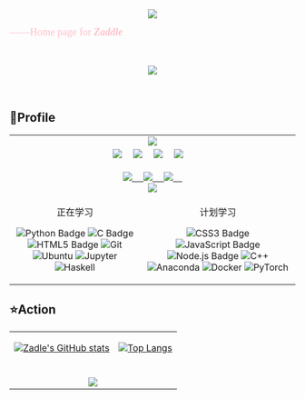 <!-- dynamic typing effect 动态打字效果 -->
<div align="center">
    <a href="https://blog.sunguoqi.com/">
      <img src="https://readme-typing-svg.demolab.com?font=Fira+Code&pause=1000&width=435&lines=println!(%22Hello%2C%20World%22);世界はとても綺麗…&center=true&size=27" />
    </a>
</div>

<font color="pink" size="4" face="Comic Sans MS">——Home page for <i><b>Zaddle</b></i> </font>
<br><br><br>

<div align="center"> <img heigt="310px" src="https://github.com/zaddle55/zaddle55/assets/97674291/d3e16ed4-22f0-45aa-b2ef-1ac6833fd08b"></div>
<br>


<!--<div align="center"> <img src="https://activity-graph.herokuapp.com/graph?username=zaddle55&theme=xcode" /> </div> 
-->

<br>

## 🎈Profile<!--个人简历窗格-->

<table>

<tr><td colspan="3">
<div align="center">
  <a href="https://github.com/zaddle55">
    <img src="https://camo.githubusercontent.com/958d3c4a2ec51daf18c5eeed23bed3f039ca13a6aa96a056b7883d9a642c5fbf/68747470733a2f2f63646e2e6a7364656c6976722e6e65742f67682f73756e3032323553554e2f73756e3032323553554e2f6173736574732f696d616765732f69636f6e2e706e67"/>
  </a>
</div>
</td></tr>

<tr><td colspan="3">
<div align="center">
    <img src="https://img.shields.io/badge/方向-Neuro Network-99FFCC"/>&emsp;
    <img src="https://img.shields.io/badge/兴趣-Animation-FFFF00">&emsp;
    <img src="https://img.shields.io/badge/兴趣-Galgame-FFFF99">&emsp;
    <img src="https://img.shields.io/badge/兴趣-Otomad-FFCC66">&emsp;
</div>
<br>
<div align="center">
  <a href="https://twitter.com/nachi_aka"><img src="https://img.shields.io/badge/Twitter-Nachi_aka-%231D9BF0?style=flat&logo=twitter&logoColor=white"/>&emsp;
  <a href="https://www.pixiv.net/users/50408612"><img src="https://img.shields.io/badge/Pixiv-Zaddle-%230096FA?style=flat&logo=pixiv&logoColor=white"/>&emsp;
  <a href="http://www.outlook.com"><img src="https://img.shields.io/badge/Outlook-zaddle23187%40outlook.com-%230078D4?style=flat&logo=microsoftoutlook&logoColor=white"/>&emsp;
  <br>
  <img src="https://img.shields.io/badge/Leetcode-zaddle-%23FFA116?style=flat&logo=leetcode&logoColor=white&link=https%3A%2F%2Fleetcode.cn%2Fu%2Fzaddle%2F">
  </a>
</div>    
</td></tr>
<!--  skill badge 技能徽章 -->
<tr><td colspan="">
<div align="center">

正在学习

![Python Badge](https://img.shields.io/badge/Python-3776AB?logo=python&logoColor=fff&style=flat)
![C Badge](https://img.shields.io/badge/C-A8B9CC?logo=c&logoColor=fff&style=flat)
![HTML5 Badge](https://img.shields.io/badge/HTML5-E34F26?logo=html5&logoColor=fff&style=flat)
![Git](https://img.shields.io/badge/Git-%23F05032?style=flat&logo=git&logoColor=white&link=www.git.com)
![Ubuntu](https://img.shields.io/badge/Ubuntu-%23E95420?style=flat&logo=ubuntu&logoColor=white&link=www.ubuntu.com)
![Jupyter](https://img.shields.io/badge/Jupyter-%23F37626?style=flat&logo=jupyter&logoColor=white&link=www.jupyter.com)
![Haskell](https://img.shields.io/badge/Haskell-%23262D3A?style=flat&logo=haskell&logoColor=white)





</div></td>

<td><div align="center">

计划学习

![CSS3 Badge](https://img.shields.io/badge/CSS3-1572B6?logo=css3&logoColor=fff&style=flat)
![JavaScript Badge](https://img.shields.io/badge/JavaScript-F7DF1E?logo=javascript&logoColor=000&style=flat)
![Node.js Badge](https://img.shields.io/badge/Node.js-393?logo=nodedotjs&logoColor=fff&style=flat)
![C++](https://img.shields.io/badge/C%2B%2B-%2300599C?style=flat&logo=cplusplus&logoColor=white)
![Anaconda](https://img.shields.io/badge/Anaconda-%2344A833?style=flat&logo=anaconda&logoColor=white&link=www.anaconda.com)
![Docker](https://img.shields.io/badge/Docker-%232496ED?style=flat&logo=docker&logoColor=white&link=www.docker.com)
![PyTorch](https://img.shields.io/badge/PyTorch-%23EE4C2C?style=flat&logo=pytorch&logoColor=white&link=www.pytorchcom)


</div>
</td></tr>

</table>

## ⭐Action <!-- GitHub 数据统计 -->

<table>
<tr><td colspan="3">

[![Zadle's GitHub stats](https://github-readme-stats.vercel.app/api?username=zaddle55&show_icons=true&count_private=true&hide_border=true)](https://github.com/anuraghazra/github-readme-stats)

</td>

<td>

[![Top Langs](https://github-readme-stats.vercel.app/api/top-langs/?username=anuraghazra&layout=compact&hide_border=true)](https://github.com/anuraghazra/github-readme-stats)

</td>

<tr><td colspan="5" >

<br>

<div align="center"><img src="https://github-readme-activity-graph.vercel.app/graph?username=zaddle55&theme=react-dark"/></div>

</td></tr>
